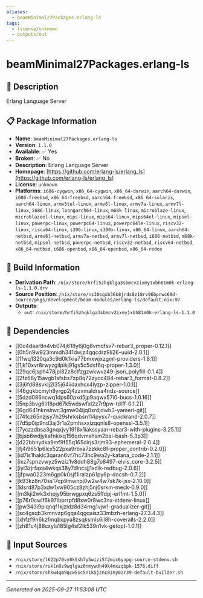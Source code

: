 ```yaml
---
aliases:
  - beamMinimal27Packages.erlang-ls
tags:
  - license/unknown
  - outputs/out
---
```


# beamMinimal27Packages.erlang-ls

## 📝 Description

Erlang Language Server

## 📋 Package Information

- **Name**: `beamMinimal27Packages.erlang-ls`
- **Version**: `1.1.0`
- **Available**: ✅ Yes
- **Broken**: ✅ No
- **Description**: Erlang Language Server
- **Homepage**: [https://github.com/erlang-ls/erlang_ls](https://github.com/erlang-ls/erlang_ls)
- **License**: `unknown`
- **Platforms**: `i686-cygwin`, `x86_64-cygwin`, `x86_64-darwin`, `aarch64-darwin`, `i686-freebsd`, `x86_64-freebsd`, `aarch64-freebsd`, `x86_64-solaris`, `aarch64-linux`, `armv5tel-linux`, `armv6l-linux`, `armv7a-linux`, `armv7l-linux`, `i686-linux`, `loongarch64-linux`, `m68k-linux`, `microblaze-linux`, `microblazeel-linux`, `mips-linux`, `mips64-linux`, `mips64el-linux`, `mipsel-linux`, `powerpc-linux`, `powerpc64-linux`, `powerpc64le-linux`, `riscv32-linux`, `riscv64-linux`, `s390-linux`, `s390x-linux`, `x86_64-linux`, `aarch64-netbsd`, `armv6l-netbsd`, `armv7a-netbsd`, `armv7l-netbsd`, `i686-netbsd`, `m68k-netbsd`, `mipsel-netbsd`, `powerpc-netbsd`, `riscv32-netbsd`, `riscv64-netbsd`, `x86_64-netbsd`, `i686-openbsd`, `x86_64-openbsd`, `x86_64-redox`

## 🔧 Build Information

- **Derivation Path**: `/nix/store/hrfi5zhqklga3sbmcv2ixmy1xbh81m0k-erlang-ls-1.1.0.drv`
- **Source Position**: `/nix/store/ns30sqxb36k8jrds8z18rv96bpnwc60d-source/pkgs/development/beam-modules/erlang-ls/default.nix:97`
- **Outputs**:
  - `out`:  `/nix/store/hrfi5zhqklga3sbmcv2ixmy1xbh81m0k-erlang-ls-1.1.0`

## 🔗 Dependencies

- [[0c4daar8n4vb074j618y6j0g8vmqfsv7-rebar3_proper-0.12.1]]
- [[0h5n9w923mmdh341dwjz4qqcdrz9li26-uuid-2.0.1]]
- [[1fwq1320qa3c9d0k1kia77bmxwjxzgml-providers-1.8.1]]
- [[1jk10xvr8rwyzgilpikj91gs5c5dsf6q-proper-1.3.0]]
- [[29qc6jsph478jpi82z8clfzgzwkwvz49-json_polyfill-0.1.4]]
- [[2fz68y15avgb1sfsbs7zp8q72zycc484-rebar3_format-0.8.2]]
- [[3j6fd88svklj2l35j64iidaxhcx4lyzp-zipper-1.0.1]]
- [[46gqkbcmyh8yrgp2j4zzvmaldrsa4ndz-source]]
- [[5dzd086ncwq1dps60pxd5jp9aqwx57i0-bucs-1.0.16]]
- [[5np3bvg6li18pd67k5wdswfxl2z7r9pw-tdiff-0.1.2]]
- [[6gd641nknslnvc3gmw04ijq0xrdjdwb3-yamerl-git]]
- [[74fcz65nzjsy7h29shrksbsn114pysx7-quickrand-2.0.7]]
- [[7d5p0ip9nd3aj3r1a2pmhsxxizqqnis8-openssl-3.5.1]]
- [[7yczzdbsa3gnqxjvy1918x1iakssyaar-rebar3-with-plugins-3.25.1]]
- [[bjsb6wdjykafnkixq156qdvmxhsm2bai-bash-5.3p3]]
- [[d22bbnydka9mf9f55q165dirjs3rjm93-ephemeral-2.0.4]]
- [[fj4i9651p6lcx522pxa9rbxa7zzkkc8f-proper_contrib-0.2.0]]
- [[id7is1haklc3qaran6vf7hc73hc9wa2y-katana_code-2.1.1]]
- [[ixz7spnzvwyz5wziz1v8ddh88g7p8497-elvis_core-3.2.5]]
- [[iyi3zjrfaxs4wkqs38y7dlncsjj1xdlk-redbug-2.0.6]]
- [[jfpwa0223m6gp0k0sjf1iralzp61py6p-docsh-0.7.2]]
- [[k93kz8n70ss17qp9mwnpj0w2w4w7sk7k-jsx-2.10.0]]
- [[klsrd87p3xdw1xw905cz8zhj5nj0srkm-meck-0.9.0]]
- [[m3kji2wk3xhpjy95brwgpxq6zs5ffdpj-erlfmt-1.5.0]]
- [[p76r0cwlf6k97ibprrpfd8xw0r8wc3nx-stdenv-linux]]
- [[pw343i9piqnqf1kjzldz8d34rng1vjw1-gradualizer-git]]
- [[sc4gsqb3kmnvzp6gqa4qgqaisz33mbzh-erlang-27.3.4.3]]
- [[xhfzf9h6kzfmqbxpya8zsqksmls6il8h-coveralls-2.2.0]]
- [[zh81c4j88cxyla185lg4sf2lk539n1vk-getopt-1.0.1]]

## 📁 Input Sources

- `/nix/store/l622p70vy8k5sh7y5wizi5f2mic6ynpg-source-stdenv.sh`
- `/nix/store/rskln0z9wqlgaz0nmywdh49k4mxzqbpk-1576.diff`
- `/nix/store/shkw4qm9qcw5sc5n1k5jznc83ny02r39-default-builder.sh`

---
*Generated on 2025-09-27 11:53:08 UTC*

